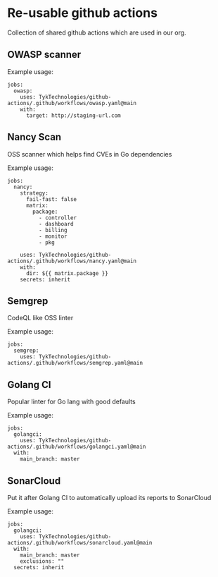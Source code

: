# Re-usable github actions

Collection of shared github actions which are used in our org. 

## OWASP scanner
Example usage:

```
jobs:
  owasp:
    uses: TykTechnologies/github-actions/.github/workflows/owasp.yaml@main
    with:
      target: http://staging-url.com
```

## Nancy Scan
OSS scanner which helps find CVEs in Go dependencies

Example usage:
```
jobs:
  nancy:
    strategy:
      fail-fast: false
      matrix:
        package:
          - controller
          - dashboard
          - billing
          - monitor
          - pkg
          
    uses: TykTechnologies/github-actions/.github/workflows/nancy.yaml@main
    with:
      dir: ${{ matrix.package }}
    secrets: inherit
```

## Semgrep
CodeQL like OSS linter

Example usage:
```
jobs:
  semgrep:
    uses: TykTechnologies/github-actions/.github/workflows/semgrep.yaml@main
```


## Golang CI
Popular linter for Go lang with good defaults

Example usage:
```
jobs:
  golangci:
    uses: TykTechnologies/github-actions/.github/workflows/golangci.yaml@main
  with:
    main_branch: master
```

## SonarCloud

Put it after Golang CI to automatically upload its reports to SonarCloud

Example usage:
```
jobs:
  golangci:
    uses: TykTechnologies/github-actions/.github/workflows/sonarcloud.yaml@main
  with:
    main_branch: master
    exclusions: ""
  secrets: inherit  
```
